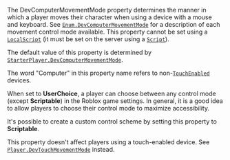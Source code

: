 The DevComputerMovementMode property determines the manner in which a
player moves their character when using a device with a mouse and
keyboard. See [`Enum.DevComputerMovementMode`](https://create.roblox.com/docs/reference/engine/enums/DevComputerMovementMode) for a description of each
movement control mode available. This property cannot be set using a
[`LocalScript`](https://create.roblox.com/docs/reference/engine/classes/LocalScript) (it must be set on the server using a [`Script`](https://create.roblox.com/docs/reference/engine/classes/Script)).

The default value of this property is determined by
[`StarterPlayer.DevComputerMovementMode`](https://create.roblox.com/docs/reference/engine/classes/StarterPlayer#DevComputerMovementMode).

The word "Computer" in this property name refers to
non-[`TouchEnabled`](https://create.roblox.com/docs/reference/engine/classes/UserInputService#TouchEnabled) devices.

When set to **UserChoice**, a player can choose between any control mode
(except **Scriptable**) in the Roblox game settings. In general, it is a
good idea to allow players to choose their control mode to maximize
accessibility.

It's possible to create a custom control scheme by setting this property
to **Scriptable**.

This property doesn't affect players using a touch-enabled device. See
[`Player.DevTouchMovementMode`](https://create.roblox.com/docs/reference/engine/classes/Player#DevTouchMovementMode) instead.